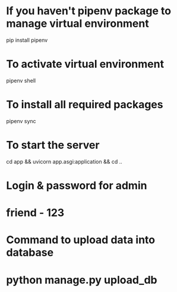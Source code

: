 # If you haven't pipenv package to manage virtual environment
pip install pipenv

# To activate virtual environment
pipenv shell

# To install all required packages
pipenv sync


# To start the server
cd app && uvicorn app.asgi:application && cd ..


# Login & password for admin
# friend - 123
# Command to upload data into database
# python manage.py upload_db